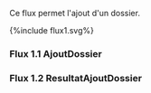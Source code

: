 Ce flux permet l'ajout d'un dossier.

<div>{%include flux1.svg%}</div>

### Flux 1.1 AjoutDossier

### Flux 1.2 ResultatAjoutDossier